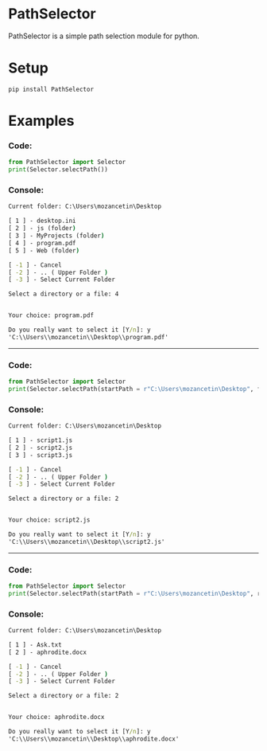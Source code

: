 # PathSelector
PathSelector is a simple path selection module for python.

# Setup

`pip install PathSelector`

# Examples

<h3>Code: </h3>

```python
from PathSelector import Selector
print(Selector.selectPath())
```

<h3>Console: </h3>

```cmd
Current folder: C:\Users\mozancetin\Desktop

[ 1 ] - desktop.ini
[ 2 ] - js (folder)
[ 3 ] - MyProjects (folder)
[ 4 ] - program.pdf
[ 5 ] - Web (folder)

[ -1 ] - Cancel
[ -2 ] - .. ( Upper Folder )
[ -3 ] - Select Current Folder

Select a directory or a file: 4


Your choice: program.pdf

Do you really want to select it [Y/n]: y
'C:\\Users\\mozancetin\\Desktop\\program.pdf'
```

<hr>

<h3>Code: </h3>

```python
from PathSelector import Selector
print(Selector.selectPath(startPath = r"C:\Users\mozancetin\Desktop", filters = ["js"], showFolders = False))
```

<h3>Console: </h3>

```cmd
Current folder: C:\Users\mozancetin\Desktop

[ 1 ] - script1.js
[ 2 ] - script2.js
[ 3 ] - script3.js

[ -1 ] - Cancel
[ -2 ] - .. ( Upper Folder )
[ -3 ] - Select Current Folder

Select a directory or a file: 2


Your choice: script2.js

Do you really want to select it [Y/n]: y
'C:\\Users\\mozancetin\\Desktop\\script2.js'
```

<hr>

<h3>Code: </h3>

```python
from PathSelector import Selector
print(Selector.selectPath(startPath = r"C:\Users\mozancetin\Desktop", regex_selector = "^[aA].*", use_regex_on_folder = False, showFolders = False))
```

<h3>Console: </h3>

```cmd
Current folder: C:\Users\mozancetin\Desktop

[ 1 ] - Ask.txt
[ 2 ] - aphrodite.docx

[ -1 ] - Cancel
[ -2 ] - .. ( Upper Folder )
[ -3 ] - Select Current Folder

Select a directory or a file: 2


Your choice: aphrodite.docx

Do you really want to select it [Y/n]: y
'C:\\Users\\mozancetin\\Desktop\\aphrodite.docx'
```
